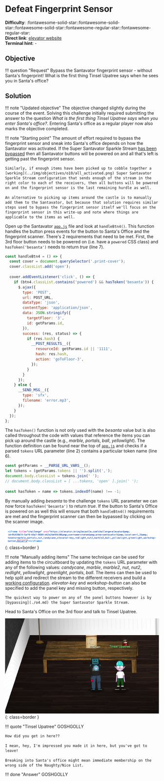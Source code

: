 # Defeat Fingerprint Sensor

**Difficulty**: :fontawesome-solid-star::fontawesome-solid-star::fontawesome-solid-star::fontawesome-regular-star::fontawesome-regular-star:<br/>
**Direct link**: [elevator website](https://elevator.kringlecastle.com/?challenge=elevator&id=62341aef-5fd2-4ea6-bdbd-58753ecf2393)<br/>
**Terminal hint**: -


## Objective

!!! question "Request"
    Bypass the Santavator fingerprint sensor - without Santa's fingerprint! What is the first thing Tinsel Upatree says when he sees you in Santa's office?


## Solution

!!! note "Updated objective"
    The objective changed slightly during the course of the event. Solving this challenge initially required submitting the answer to the question *What is the first thing Tinsel Upatree says when you enter Santa's office?*. Entering Santa's office as a regular player now also marks the objective completed.

!!! note "Starting point"
    The amount of effort required to bypass the fingerprint sensor and sneak into Santa's office depends on how the Santavator was activated. If the Super Santavator Sparkle Stream [has been bypassed](./o4.md) then all Santavator buttons will be powered on and all that's left is getting past the fingerprint sensor.

    Similarly, if enough items have been picked up to cobble together a [working](../img/objectives/o10/all_activated.png) Super Santavator Sparkle Stream configuration that sends enough of the stream in the right color to each of the receivers, then all buttons will be powered on and the fingerprint sensor is the last remaining hurdle as well.

    An alternative to picking up items around the castle is to manually add them to the Santavator, but because that solution requires similar steps used to bypass the fingerprint sensor itself we'll focus on the fingerprint sensor in this write-up and note where things are applicable to the items as well.

Open up the Santavator [`app.js`](https://elevator.kringlecastle.com/app.js) file and look at `handleBtn4()`. This function handles the button press events for the button to Santa's Office and the fingerprint scanner. There's 2 requirements that need to be met. First, the 3rd floor button needs to be powered on (i.e. have a `powered` CSS class) and `hasToken('besanta')` needs to return *true* (line 7).

```javascript linenums="1" hl_lines="6"
const handleBtn4 = () => {
  const cover = document.querySelector('.print-cover');
  cover.classList.add('open');

  cover.addEventListener('click', () => {
    if (btn4.classList.contains('powered') && hasToken('besanta')) {
      $.ajax({
        type: 'POST',
        url: POST_URL,
        dataType: 'json',
        contentType: 'application/json',
        data: JSON.stringify({ 
          targetFloor: '3',
          id: getParams.id,
        }),
        success: (res, status) => {
          if (res.hash) {
            __POST_RESULTS__({
              resourceId: getParams.id || '1111',
              hash: res.hash,
              action: 'goToFloor-3',
            });
          }
        }
      });
    } else {
      __SEND_MSG__({
        type: 'sfx',
        filename: 'error.mp3',
      });
    }
  });
};
```

The `hasToken()` function is not only used with the *besanta* value but is also called throughout the code with values that reference the items you can pick up around the castle (e.g., *marble*, *portals*, *ball*, *yellowlight*). The function definition can be found near the top of [`app.js`](https://elevator.kringlecastle.com/app.js) and checks if a parsed `tokens` URL parameter (line 2) contains a particular token name (line 6). 

```javascript linenums="1" hl_lines="2 6"
const getParams = __PARSE_URL_VARS__();
let tokens = (getParams.tokens || '').split(',');
document.body.classList = tokens.join(' ');
// document.body.classList = [ ...tokens, 'open' ].join(' ');

const hasToken = name => tokens.indexOf(name) !== -1;
```

By manually adding *besanta* to the challenge `tokens` URL parameter we can now force `hasToken('besanta')` to return *true*. If the button to Santa's Office is powered on as well this will ensure that both `handleBtn4()` requirements are met and the fingerprint scanner can then be bypassed by clicking on the scanner image.

![Adding besanta](../img/objectives/o10/adding_besanta.png){: class=border }

!!! note "Manually adding items"
    The same technique can be used for adding items to the circuitboard by updating the `tokens` URL parameter with any of the following values: *candycane*, *marble*, *marble2*, *nut*, *nut2*, *redlight*, *yellowlight*, *greenlight*, *portals*, *ball*. The items can then be used to help split and redirect the stream to the different receivers and build a [working configuration](../img/objectives/o10/all_activated.png). *elevator-key* and *workshop-button* can also be specified to add the panel key and missing button, respectively.

    The quickest way to power on any of the panel buttons however is by [bypassing](./o4.md) the Super Santavator Sparkle Stream.

Head to Santa's Office on the 3rd floor and talk to Tinsel Upatree.

![Adding besanta](../img/objectives/o10/tinsel_upatree.png){: class=border }

!!! quote "Tinsel Upatree"
    GOSHGOLLY

    How did you get in here??
    
    I mean, hey, I'm impressed you made it in here, but you've got to leave!
    
    Breaking into Santa's office might mean immediate membership on the wrong side of the Naughty/Nice List.

!!! done "Answer"
    GOSHGOLLY
